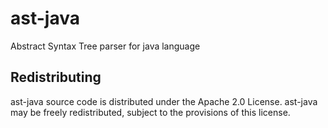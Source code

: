 # ast-java

Abstract Syntax Tree parser for java language

## Redistributing
ast-java source code is distributed under the Apache 2.0 License. 
ast-java may be freely redistributed, subject to the provisions of this license.
